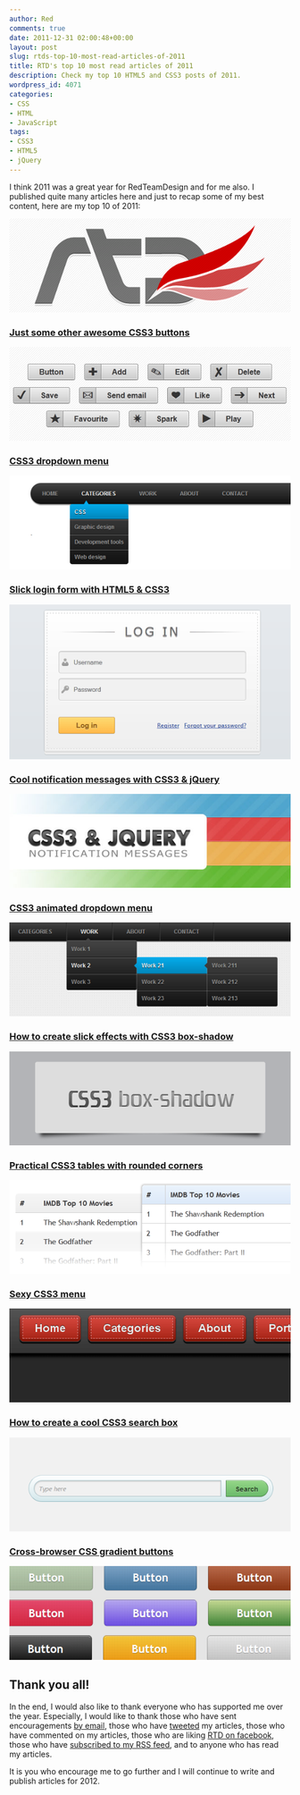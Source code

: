 ```yaml
---
author: Red
comments: true
date: 2011-12-31 02:00:48+00:00
layout: post
slug: rtds-top-10-most-read-articles-of-2011
title: RTD's top 10 most read articles of 2011
description: Check my top 10 HTML5 and CSS3 posts of 2011.
wordpress_id: 4071
categories:
- CSS
- HTML
- JavaScript
tags:
- CSS3
- HTML5
- jQuery
---
```


I think 2011 was a great year for RedTeamDesign and for me also. I published quite many articles here and just to recap some of my best content, here are my top 10 of 2011:

![Most read articles of 2011](/wp-content/uploads/2011/12/top-10-most-read-articles-of-2011.png)

<!-- more -->

### [Just some other awesome CSS3 buttons](http://www.red-team-design.com/just-another-awesome-css3-buttons)
[![Just some other awesome CSS3 buttons](/wp-content/uploads/2011/09/css3-buttons.png)
](http://www.red-team-design.com/just-another-awesome-css3-buttons)


### [CSS3 dropdown menu](http://www.red-team-design.com/css3-dropdown-menu)
[![CSS3 dropdown menu](/wp-content/uploads/2011/03/css-menu.png)](http://www.red-team-design.com/css3-dropdown-menu)

### [Slick login form with HTML5 & CSS3](http://www.red-team-design.com/slick-login-form-with-html5-css3)
[![Slick login form with HTML5 & CSS3](/wp-content/uploads/2011/09/login-form-final-result.png)](http://www.red-team-design.com/slick-login-form-with-html5-css3)

### [Cool notification messages with CSS3 & jQuery](http://www.red-team-design.com/cool-notification-messages-with-css3-jquery)
[![Cool notification messages with CSS3 & jQuery](/wp-content/uploads/2011/07/css3-jquery-notification-messages.jpg)](http://www.red-team-design.com/cool-notification-messages-with-css3-jquery)

### [CSS3 animated dropdown menu](http://www.red-team-design.com/css3-animated-dropdown-menu)
[![CSS3 animated dropdown menu](/wp-content/uploads/2011/11/css3-animated-dropdown-menu-preview.png)](http://www.red-team-design.com/css3-animated-dropdown-menu)


### [How to create slick effects with CSS3 box-shadow](http://www.red-team-design.com/how-to-create-slick-effects-with-css3-box-shadow)
[![How to create slick effects with CSS3 box-shadow](/wp-content/uploads/2011/04/css3-box-shadow.png)](http://www.red-team-design.com/how-to-create-slick-effects-with-css3-box-shadow)


### [Practical CSS3 tables with rounded corners](http://www.red-team-design.com/practical-css3-tables-with-rounded-corners)
[![Practical CSS3 tables with rounded corners](/wp-content/uploads/2011/10/css3-tables.png)](http://www.red-team-design.com/practical-css3-tables-with-rounded-corners)


### [Sexy CSS3 menu](http://www.red-team-design.com/sexy-css3-menu)
[![Sexy CSS3 menu](/wp-content/uploads/2011/06/css3-menu-span.png)](http://www.red-team-design.com/sexy-css3-menu)

### [How to create a cool CSS3 search box](http://www.red-team-design.com/how-to-create-a-cool-and-usable-css3-search-box)
[![How to create a cool and usable CSS3 search box](/wp-content/uploads/2011/02/css3-searchbox.png)](http://www.red-team-design.com/how-to-create-a-cool-and-usable-css3-search-box)

### [Cross-browser CSS gradient buttons](http://www.red-team-design.com/cross-browser-css-gradient-buttons)
[![Cross-browser CSS gradient buttons](/wp-content/uploads/2011/01/css-gradient-buttons.png)](http://www.red-team-design.com/cross-browser-css-gradient-buttons)

## Thank you all!

In the end, I would also like to thank everyone who has supported me over the year. Especially, I would like to thank those who have sent encouragements [by email](http://www.red-team-design.com/contact), those who have [tweeted](http://twitter.com/catalinred) my articles, those who have commented on my articles, those who are liking [RTD on facebook](https://www.facebook.com/RedTeamDesign), those who have [subscribed to my RSS feed](http://feeds.feedburner.com/redteamdesign), and to anyone who has read my articles.

It is you who encourage me to go further and I will continue to write and publish articles for 2012.